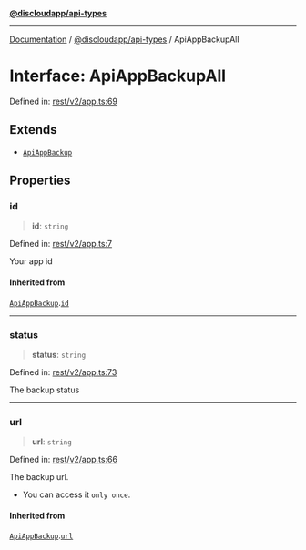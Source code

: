 [**@discloudapp/api-types**](../README.md)

***

[Documentation](../../../packages.md) / [@discloudapp/api-types](../README.md) / ApiAppBackupAll

# Interface: ApiAppBackupAll

Defined in: [rest/v2/app.ts:69](https://github.com/discloud/discloud.app/blob/1458affc9a022eb2fc5fe37e7b3b002130b2fdad/packages/api-types/rest/v2/app.ts#L69)

## Extends

- [`ApiAppBackup`](ApiAppBackup.md)

## Properties

### id

> **id**: `string`

Defined in: [rest/v2/app.ts:7](https://github.com/discloud/discloud.app/blob/1458affc9a022eb2fc5fe37e7b3b002130b2fdad/packages/api-types/rest/v2/app.ts#L7)

Your app id

#### Inherited from

[`ApiAppBackup`](ApiAppBackup.md).[`id`](ApiAppBackup.md#id)

***

### status

> **status**: `string`

Defined in: [rest/v2/app.ts:73](https://github.com/discloud/discloud.app/blob/1458affc9a022eb2fc5fe37e7b3b002130b2fdad/packages/api-types/rest/v2/app.ts#L73)

The backup status

***

### url

> **url**: `string`

Defined in: [rest/v2/app.ts:66](https://github.com/discloud/discloud.app/blob/1458affc9a022eb2fc5fe37e7b3b002130b2fdad/packages/api-types/rest/v2/app.ts#L66)

The backup url.
- You can access it `only once`.

#### Inherited from

[`ApiAppBackup`](ApiAppBackup.md).[`url`](ApiAppBackup.md#url)
